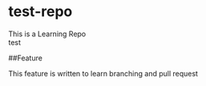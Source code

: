 # test-repo

This is a Learning Repo  
test

##Feature
 
This feature is written to learn branching and pull request

